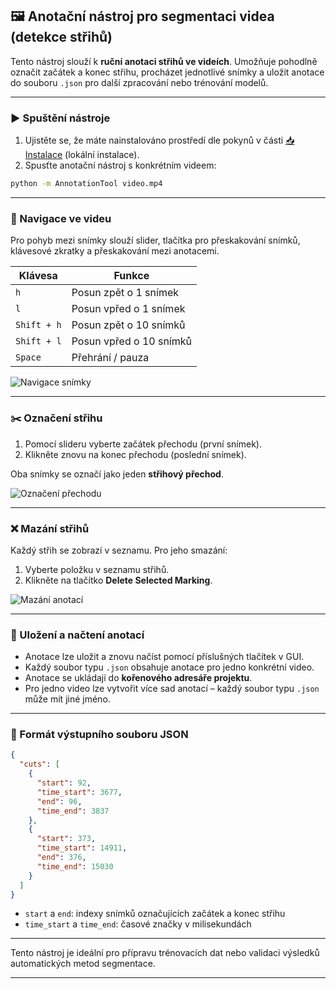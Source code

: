 ## 🖼 Anotační nástroj pro segmentaci videa (detekce střihů)

Tento nástroj slouží k **ruční anotaci střihů ve videích**. Umožňuje pohodlně označit začátek a konec střihu, procházet jednotlivé snímky a uložit anotace do souboru `.json` pro další zpracování nebo trénování modelů.

---

### ▶️ Spuštění nástroje

1. Ujistěte se, že máte nainstalováno prostředí dle pokynů v části [📥 Instalace](#📥-instalace) (lokální instalace).
2. Spusťte anotační nástroj s konkrétním videem:

```bash
python -m AnnotationTool video.mp4
```

---

### 🧭 Navigace ve videu

Pro pohyb mezi snímky slouží slider, tlačítka pro přeskakování snímků, klávesové zkratky a přeskakování mezi anotacemi.

| Klávesa          | Funkce                        |
|------------------|-------------------------------|
| `h`              | Posun zpět o 1 snímek         |
| `l`              | Posun vpřed o 1 snímek        |
| `Shift + h`      | Posun zpět o 10 snímků        |
| `Shift + l`      | Posun vpřed o 10 snímků       |
| `Space`          | Přehrání / pauza              |

![Navigace snímky](imgs/anotace1.png)

---

### ✂️ Označení střihu

1. Pomocí slideru vyberte začátek přechodu (první snímek).
2. Klikněte znovu na konec přechodu (poslední snímek).

Oba snímky se označí jako jeden **střihový přechod**.

![Označení přechodu](imgs/anotace2.png)

---

### ❌ Mazání střihů

Každý střih se zobrazí v seznamu. Pro jeho smazání:

1. Vyberte položku v seznamu střihů.
2. Klikněte na tlačítko **Delete Selected Marking**.

![Mazání anotací](imgs/anotace3.png)

---

### 💾 Uložení a načtení anotací

- Anotace lze uložit a znovu načíst pomocí příslušných tlačítek v GUI.
- Každý soubor typu `.json` obsahuje anotace pro jedno konkrétní video.
- Anotace se ukládají do **kořenového adresáře projektu**.
- Pro jedno video lze vytvořit více sad anotací – každý soubor typu `.json` může mít jiné jméno.

---

### 📄 Formát výstupního souboru JSON 

```json
{
  "cuts": [
    {
      "start": 92,
      "time_start": 3677,
      "end": 96,
      "time_end": 3837
    },
    {
      "start": 373,
      "time_start": 14911,
      "end": 376,
      "time_end": 15030
    }
  ]
}
```

- `start` a `end`: indexy snímků označujících začátek a konec střihu
- `time_start` a `time_end`: časové značky v milisekundách

---

Tento nástroj je ideální pro přípravu trénovacích dat nebo validaci výsledků automatických metod segmentace.

---
